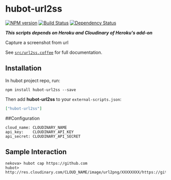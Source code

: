 # hubot-url2ss
[![NPM version][npm-image]][npm-url] [![Build Status][travis-image]][travis-url] [![Dependency Status][daviddm-url]][daviddm-image]

***This scripts depends on Heroku and Cloudinary of Heroku's add-on***  

Capture a screenshot from url

See [`src/url2ss.coffee`](src/url2ss.coffee) for full documentation.

## Installation

In hubot project repo, run:

`npm install hubot-url2ss --save`

Then add **hubot-url2ss** to your `external-scripts.json`:

```json
["hubot-url2ss"]
```

##Configuration
```
cloud_name: CLOUDINARY_NAME
api_key:    CLOUDINARY_API_KEY
api_secret: CLOUDINARY_API_SECRET
```

## Sample Interaction

```
nekova> hubot cap https://github.com
hubot> http://res.cloudinary.com/CLOUD_NAME/image/url2png/XXXXXXXX/https://github.com
```

[npm-url]: https://npmjs.org/package/hubot-url2ss
[npm-image]: http://img.shields.io/npm/v/hubot-url2ssy.svg?style=flat
[travis-url]: https://travis-ci.org/nekova/hubot-url2ss
[travis-image]: http://img.shields.io/travis/nekova/hubot-url2ss/master.svg?style=flat
[daviddm-url]: https://david-dm.org/nekova/hubot-url2ss.svg?theme=shields.io
[daviddm-image]: http://img.shields.io/david/nekova/hubot-url2ss.svg?style=flat
[coveralls-url]: https://coveralls.io/r/nekova/hubot-url2ss
[coveralls-image]: http://img.shields.io/coveralls/nekova/hubot-url2ss/master.svg?style=flat

